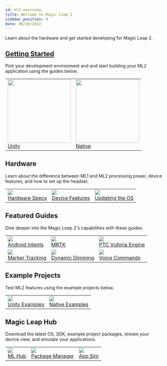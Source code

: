 ```yaml
---
id: ml2-overview 
title: Welcome to Magic Leap 2
sidebar_position: 0
date: 08/20/2022
---
```


Learn about the hardware and get started developing for Magic Leap 2.

## [Getting Started](/docs/guides/getting-started)

Pick your development environment and and start building your ML2 application using the guides below.

<table class="ml2-overview-table">
  <tr>
    <td>
      <a href="/docs/guides/unity/getting-started/unity-getting-started">
        <img src="/img/ml2-overview/unity-logo.png" width="202" />
        <div class="ml2-overview-image-text">Unity</div>
      </a>
    </td>
    <td>
      <a href="/docs/guides/native/getting-started/native-setup-overview">
        <img src="/img/ml2-overview/magicleap-logo.png" width="202" />
        <div class="ml2-overview-image-text">Native</div>
      </a>
    </td>
  </tr>
</table>

## Hardware

Learn about the difference between ML1 and ML2 processing power, device features, and how to set up the headset.

<table class="ml2-overview-table">
  <tr>
    <td>
      <a href="/docs/guides/unity/UNKNOWN">
        <img src="/img/ml2-overview/group-1.png" />
        <div class="ml2-overview-image-text">Hardware Specs</div>
      </a>
    </td>
    <td>
      <a href="/docs/guides/features">
        <img src="/img/ml2-overview/lens-front.png" />
        <div class="ml2-overview-image-text">Device Features</div>
      </a>
    </td>
    <td>
      <a href="/docs/guides/device/updating-the-os/device-flashing-guide">
        <img src="/img/ml2-overview/compute-pack-front.png" />
        <div class="ml2-overview-image-text">Updating the OS</div>
      </a>
    </td>
  </tr>
</table>

## Featured Guides

Dive deeper into the Magic Leap 2's capabilities with these guides.

<table class="ml2-overview-table">
  <tr>
    <td>
      <a href="/docs/guides/features/android-intents-overview">
        <img src="/img/ml2-overview/android-logo.png" />
        <div class="ml2-overview-image-text">Android Intents</div>
      </a>
    </td>
    <td>
      <a href="/docs/guides/third-party/mrtk">
        <img src="/img/ml2-overview/mrtk-logo.png" />
        <div class="ml2-overview-image-text">MRTK</div>
      </a>
    </td>
    <td>
      <a href="/docs/guides/third-party/ptc">
        <img src="/img/ml2-overview/ptc-logo.png" />
        <div class="ml2-overview-image-text">PTC Vuforia Engine</div>
      </a>
    </td>
  </tr>
    <tr>
    <td>
      <a href="/docs/guides/features/marker-tracking">
        <img src="/img/ml2-overview/marker.png" />
        <div class="ml2-overview-image-text">Marker Tracking</div>
      </a>
    </td>
    <td>
      <a href="/docs/guides/features/dimmer-feature">
        <img src="/img/ml2-overview/segmented-dimmer.png" />
        <div class="ml2-overview-image-text">Dynamic Dimming</div>
      </a>
    </td>
    <td>
      <a href="/docs/guides/features/voice-commands">
        <img src="/img/ml2-overview/android-logo.png" />
        <div class="ml2-overview-image-text">Voice Commands</div>
      </a>
    </td>
  </tr>
</table>

## Example Projects

Test ML2 features using the example projects below.

<table class="ml2-overview-table">
  <tr>
    <td>
      <a href="/docs/guides/unity/sdk-example-scenes">
        <img src="/img/ml2-overview/unity-logo.png" />
        <div class="ml2-overview-image-text">Unity Examples</div>
      </a>
    </td>
    <td>
      <a href="/docs/guides/native/capi-samples">
        <img src="/img/ml2-overview/magicleap-logo.png" />
        <div class="ml2-overview-image-text">Native Examples</div>
      </a>
    </td>
  </tr>
</table>

## Magic Leap Hub

Download the latest OS, SDK, example project packages, stream your device view, and simulate your applications.

<table class="ml2-overview-table">
  <tr>
    <td>
      <a href="/docs/guides/developer-tools/ml-hub/magic-leap-hub">
        <img src="/img/ml2-overview/ml-hub.png" />
        <div class="ml2-overview-image-text">ML Hub</div>
      </a>
    </td>
    <td>
      <a href="/docs/guides/developer-tools/ml-hub/ml-hub-package-manager">
        <img src="/img/ml2-overview/package-manager.png" />
        <div class="ml2-overview-image-text">Package Manager</div>
      </a>
    </td>
    <td>
      <a href="/docs/guides/developer-tools/app-sim/app-sim">
        <img src="/img/ml2-overview/application-simulator.png" />
        <div class="ml2-overview-image-text">App Sim</div>
      </a>
    </td>
  </tr>
</table>
